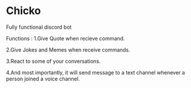 # Chicko
Fully functional discord bot

Functions :
1.Give Quote when recieve command.

2.Give Jokes and Memes when receive commands.

3.React to some of your conversations.

4.And most importantly, it will send message to a text channel whenever a person joined a voice channel.
